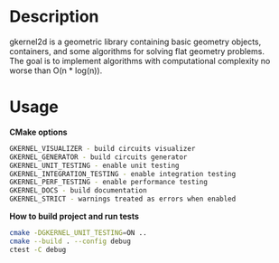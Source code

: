 # Description
gkernel2d is a geometric library containing basic geometry objects, containers, and some algorithms for solving flat geometry problems.\
The goal is to implement algorithms with computational complexity no worse than O(n * log(n)).

# Usage
**CMake options**
```bash
GKERNEL_VISUALIZER - build circuits visualizer
GKERNEL_GENERATOR - build circuits generator
GKERNEL_UNIT_TESTING - enable unit testing
GKERNEL_INTEGRATION_TESTING - enable integration testing
GKERNEL_PERF_TESTING - enable performance testing
GKERNEL_DOCS - build documentation
GKERNEL_STRICT - warnings treated as errors when enabled
```
**How to build project and run tests**
```bash
cmake -DGKERNEL_UNIT_TESTING=ON ..
cmake --build . --config debug
ctest -C debug
```
